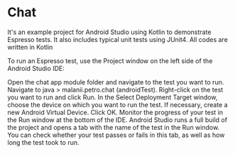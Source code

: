 # Chat 
It's an example project for Android Studio using Kotlin to demonstrate Espresso tests. It also includes typical unit tests using JUnit4. All codes are written in Kotlin

To run an Espresso test, use the Project  window on the left side of the Android Studio IDE:

Open the chat app module folder and navigate to the test you want to run. 
Navigate to java > malanii.petro.chat (androidTest).
Right-click on the test you want to run and click Run.
In the Select Deployment Target window, choose the device on which you want to run the test. If necessary, create a new Android Virtual Device. Click OK.
Monitor the progress of your test in the Run window at the bottom of the IDE. Android Studio runs a full build of the project and opens a tab with the name of the test in the Run window. You can check whether your test passes or fails in this tab, as well as how long the test took to run.
